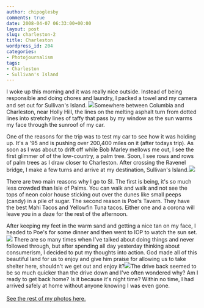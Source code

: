 ```yaml
---
author: chipoglesby
comments: true
date: 2008-04-07 06:33:00+00:00
layout: post
slug: charleston-2
title: Charleston
wordpress_id: 204
categories:
- Photojournalism
tags:
- Charleston
- Sullivan's Island
---
```


I woke up this morning and it was really nice outside.  Instead of being responsible and doing chores and laundry, I packed a towel and my camera and set out for Sullivan's Island.  ![](http://bp2.blogger.com/_GlcbreYSTwI/R_nAuOZ7_4I/AAAAAAAAAQs/Zoj_tONgQD0/s400/IMG_9599.JPG)Somewhere between Columbia and Charleston, near Holly Hill, the lines on the melting asphalt turn from dotted lines into stretchy lines of taffy that pass by my window as the sun warms my face through the sunroof of my car.  
  
One of the reasons for the trip was to test my car to see how it was holding up.  It's a '95 and is pushing over 200,400 miles on it (after todays trip).  As soon as I was about to drift off while Bob Marley mellows me out, I see the first glimmer of of the low-country, a palm tree.  Soon, I see rows and rows of palm trees as I draw closer to Charleston.  After crossing the Ravenel bridge, I make a few turns and arrive at my destination, Sullivan's Island.[![](http://bp3.blogger.com/_GlcbreYSTwI/R_nDxeZ7_5I/AAAAAAAAAQ0/e1-8z9bP6Xk/s400/IMG_9596.JPG)](http://bp3.blogger.com/_GlcbreYSTwI/R_nDxeZ7_5I/AAAAAAAAAQ0/e1-8z9bP6Xk/s1600-h/IMG_9596.JPG)  
  
There are two main reasons why I go to SI.  The first is being, it's so much less crowded than Isle of Palms.  You can walk and walk and not see the tops of neon color house sticking out over the dunes like small peeps (candy) in a pile of sugar. The second reason is Poe's Tavern.  They have the best Mahi Tacos and Yellowfin Tuna tacos.  Either one and a corona will leave you in a daze for the rest of the afternoon.  
  
After keeping my feet in the warm sand and getting a nice tan on my face, I headed to Poe's for some dinner and then went to IOP to watch the sun set.[![](http://bp0.blogger.com/_GlcbreYSTwI/R_nFEuZ7_6I/AAAAAAAAAQ8/Sb2mr54dcCU/s400/IMG_9607.JPG)](http://bp0.blogger.com/_GlcbreYSTwI/R_nFEuZ7_6I/AAAAAAAAAQ8/Sb2mr54dcCU/s1600-h/IMG_9607.JPG)  There are so many times when I've talked about doing things and never followed through, but after spending all day yesterday thinking about consumerism, I decided to put my thoughts into action.  God made all of this beautiful land for us to enjoy and give him praise for allowing us to take shelter here, shouldn't we get out and enjoy it?[![](http://bp3.blogger.com/_GlcbreYSTwI/R_nGXeZ7_7I/AAAAAAAAARE/4EYBAKM-hRY/s400/IMG_9595.JPG)](http://bp3.blogger.com/_GlcbreYSTwI/R_nGXeZ7_7I/AAAAAAAAARE/4EYBAKM-hRY/s1600-h/IMG_9595.JPG)The drive back seemed to be so much quicker than the drive down and I've often wondered why? Am I ready to get back home?  Is it because it's night time?  Within no time, I had arrived safely at home without anyone knowing I was even gone.  
[  
See the rest of my photos here.](http://www.facebook.com/album.php?aid=2010571&l=a80b6&id=105600597)
